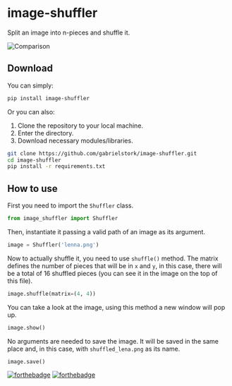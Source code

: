 # image-shuffler

Split an image into n-pieces and shuffle it.

![Comparison](https://raw.githubusercontent.com/gabrielstork/image-shuffler/main/images/comparison.png)

## Download

You can simply:

```sh
pip install image-shuffler
```

Or you can also:

1. Clone the repository to your local machine.
2. Enter the directory.
3. Download necessary modules/libraries.

```sh
git clone https://github.com/gabrielstork/image-shuffler.git
cd image-shuffler
pip install -r requirements.txt
```

## How to use

First you need to import the `Shuffler` class.

```python
from image_shuffler import Shuffler
```

Then, instantiate it passing a valid path of an image as its argument.

```python
image = Shuffler('lenna.png')
```

Now to actually shuffle it, you need to use `shuffle()` method. The matrix defines the number of pieces that will be in `x` and `y`, in this case, there will be a total of 16 shuffled pieces (you can see it in the image on the top of this file).

```python
image.shuffle(matrix=(4, 4))
```

You can take a look at the image, using this method a new window will pop up.

```python
image.show()
```

No arguments are needed to save the image. It will be saved in the same place and, in this case, with `shuffled_lena.png` as its name.

```python
image.save()
```

[![forthebadge](https://forthebadge.com/images/badges/made-with-python.svg)](https://github.com/gabrielstork)
[![forthebadge](https://forthebadge.com/images/badges/built-with-love.svg)](https://github.com/gabrielstork)
